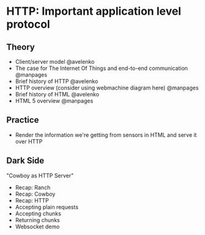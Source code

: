 HTTP: Important application level protocol
===

Theory
---

 + Client/server model @avelenko
 + The case for The Internet Of Things and end-to-end communication @manpages
 + Brief history of HTTP @avelenko
 + HTTP overview (consider using webmachine diagram here) @manpages
 + Brief history of HTML @avelenko
 + HTML 5 overview @manpages 

Practice
---

 + Render the information we're getting from sensors in HTML and serve it over HTTP

Dark Side
---

"Cowboy as HTTP Server"

 + Recap: Ranch
 + Recap: Cowboy
 + Recap: HTTP
 + Accepting plain requests
 + Accepting chunks
 + Returning chunks
 + Websocket demo
